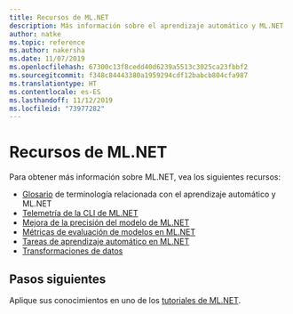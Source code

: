 ```yaml
---
title: Recursos de ML.NET
description: Más información sobre el aprendizaje automático y ML.NET
author: natke
ms.topic: reference
ms.author: nakersha
ms.date: 11/07/2019
ms.openlocfilehash: 67300c13f8cedd40d6239a5513c3025ca23fbbf2
ms.sourcegitcommit: f348c84443380a1959294cdf12babcb804cfa987
ms.translationtype: HT
ms.contentlocale: es-ES
ms.lasthandoff: 11/12/2019
ms.locfileid: "73977282"
---
```

# <a name="mlnet-resources"></a>Recursos de ML.NET

Para obtener más información sobre ML.NET, vea los siguientes recursos:

- [Glosario](glossary.md) de terminología relacionada con el aprendizaje automático y ML.NET
- [Telemetría de la CLI de ML.NET](ml-net-cli-telemetry.md)
- [Mejora de la precisión del modelo de ML.NET](improve-machine-learning-model-ml-net.md)
- [Métricas de evaluación de modelos en ML.NET](metrics.md)
- [Tareas de aprendizaje automático en ML.NET](tasks.md)
- [Transformaciones de datos](transforms.md)

## <a name="next-steps"></a>Pasos siguientes

Aplique sus conocimientos en uno de los [tutoriales de ML.NET](../tutorials/index.md).
